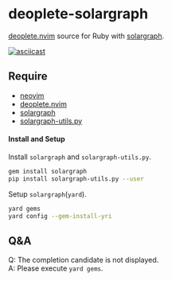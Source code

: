 # deoplete-solargraph

[deoplete.nvim](https://github.com/Shougo/deoplete.nvim) source for Ruby with [solargraph](https://github.com/castwide/solargraph).  

[![asciicast](https://asciinema.org/a/GWeqELfs2dyftEe5BHnAUjIhm.png)](https://asciinema.org/a/GWeqELfs2dyftEe5BHnAUjIhm)  

## Require

* [neovim](https://github.com/neovim/neovim)
* [deoplete.nvim](https://github.com/Shougo/deoplete.nvim)
* [solargraph](https://github.com/castwide/solargraph)
* [solargraph-utils.py](https://github.com/uplus/solargraph-utils.py)


#### Install and Setup

Install  `solargraph` and `solargraph-utils.py`.  

```bash
gem install solargraph
pip install solargraph-utils.py --user
```

Setup `solargraph`(`yard`).

```bash
yard gems 
yard config --gem-install-yri 
```

## Q&A

Q: The completion candidate is not displayed.  
A: Please execute `yard gems`.  
